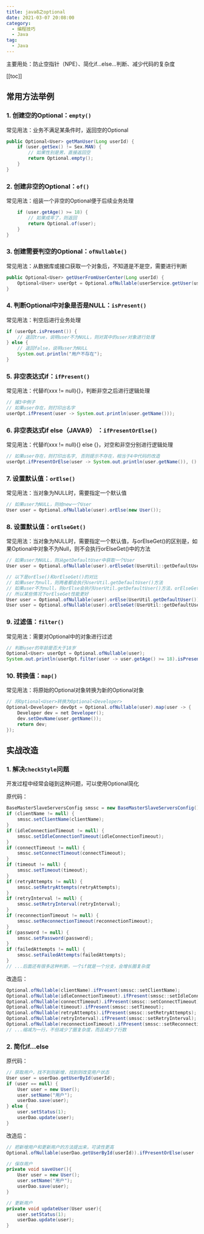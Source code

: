 ```yaml
---
title: java8之optional
date: 2021-03-07 20:08:00
category: 
  - 编程技巧
  - Java
tag: 
  - Java
---
```


主要用处：防止空指针（NPE）、简化if...else...判断、减少代码的复杂度
<!-- more -->
[[toc]]

## 常用方法举例

### 1. 创建空的Optional：`empty()`

常见用法：业务不满足某条件时，返回空的Optional

```java
public Optional<User> getManUser(Long userId) {
    if (user.getSex() != Sex.MAN) {
        // 如果性别是男，直接返回空
        return Optional.empty();
    }
}
```

### 2. 创建非空的Optional：`of()`

常见用法：组装一个非空的Optional便于后续业务处理

```java
    if (user.getAge() >= 18) {
        // 如果成年了，则返回
        return Optional.of(user);
    }
}
```

### 3. 创建需要判空的Optional：`ofNullable()`

常见用法：从数据库或接口获取一个对象后，不知道是不是空，需要进行判断

```java
public Optional<User> getUserFromUserCenter(Long userId) {
    Optional<User> userOpt = Optional.ofNullable(userService.getUser(userId));
}
```

### 4. 判断Optional中对象是否是NULL：`isPresent()`

常见用法：判空后进行业务处理

```java
if (userOpt.isPresent()) {
    // 返回true，说明user不为NULL，则对其中的user对象进行处理
} else {
    // 返回false，说明user为NULL
    System.out.println("用户不存在");
}
```

### 5. 非空表达式if：`ifPresent()`

常见用法：代替if(xxx != null){}，判断非空之后进行逻辑处理

```java
// 接3中例子
// 如果user存在，则打印出名字
userOpt.ifPresent(user -> System.out.println(user.getName()));
```

### 6. 非空表达式if else（JAVA9） ：`ifPresentOrElse()`

常见用法：代替if(xxx != null){} else {}，对空和非空分别进行逻辑处理

```java
// 如果user存在，则打印出名字, 否则提示不存在，相当于4中代码的改造
userOpt.ifPresentOrElse(user -> System.out.println(user.getName()), () -> System.out.println("用户不存在"));
```

### 7. 设置默认值：`orElse()`

常见用法：当对象为NULL时，需要指定一个默认值

```java
// 如果user为NULL，则给new一个User
User user = Optional.ofNullable(user).orElse(new User());
```

### 8. 设置默认值：`orElseGet()`

常见用法：当对象为NULL时，需要指定一个默认值，与orElseGet()的区别是，如果Optional中对象不为Null，则不会执行orElseGet()中的方法

```java
// 如果user为NULL，则从getDefaultUser中获取一个User
User user = Optional.ofNullable(user).orElseGet(UserUtil::getDefaultUser);

// 以下是orElse()和orElseGet()的对比
// 如果user为null，则两者都会执行UserUtil.getDefaultUser()方法
// 如果user不为null，则orElse会执行UserUtil.getDefaultUser()方法，orElseGet不会
// 所以某些情况下orElseGet性能更好
User user = Optional.ofNullable(user).orElse(UserUtil.getDefaultUser());
User user = Optional.ofNullable(user).orElseGet(UserUtil::getDefaultUser);
```

### 9. 过滤值：`filter()`

常见用法：需要对Optional中的对象进行过滤

```java
// 判断user的年龄是否大于18岁
Optional<User> userOpt = Optional.ofNullable(user);
System.out.println(userOpt.filter(user -> user.getAge() >= 18).isPresent());
```

### 10. 转换值：`map()`

常见用法：将原始的Optional对象转换为新的Optional对象

```java
// 将Optional<User>转换为Optional<Developer>
Optional<Developer> devOpt = Optional.ofNullable(user).map(user -> {
    Developer dev = net Developer();
    dev.setDevName(user.getName());
    return dev;
});
```

## 实战改造

### 1. 解决`checkStyle`问题

开发过程中经常会碰到这种问题，可以使用Optional简化

原代码：

```java
BaseMasterSlaveServersConfig smssc = new BaseMasterSlaveServersConfig();
if (clientName != null) {
    smssc.setClientName(clientName);
}
if (idleConnectionTimeout != null) {
    smssc.setIdleConnectionTimeout(idleConnectionTimeout);
}
if (connectTimeout != null) {
    smssc.setConnectTimeout(connectTimeout);
}
if (timeout != null) {
    smssc.setTimeout(timeout);
}
if (retryAttempts != null) {
    smssc.setRetryAttempts(retryAttempts);
}
if (retryInterval != null) {
    smssc.setRetryInterval(retryInterval);
}
if (reconnectionTimeout != null) {
    smssc.setReconnectionTimeout(reconnectionTimeout);
}
if (password != null) {
    smssc.setPassword(password);
}
if (failedAttempts != null) {
    smssc.setFailedAttempts(failedAttempts);
}
// ...后面还有很多这种判断，一个if就是一个分支，会增长圈复杂度
```

改造后：

```java
Optional.ofNullable(clientName).ifPresent(smssc::setClientName);
Optional.ofNullable(idleConnectionTimeout).ifPresent(smssc::setIdleConnectionTimeout);
Optional.ofNullable(connectTimeout).ifPresent(smssc::setConnectTimeout);
Optional.ofNullable(timeout).ifPresent(smssc::setTimeout);
Optional.ofNullable(retryAttempts).ifPresent(smssc::setRetryAttempts);
Optional.ofNullable(retryInterval).ifPresent(smssc::setRetryInterval);
Optional.ofNullable(reconnectionTimeout).ifPresent(smssc::setReconnectionTimeout);
// ...缩减为一行，不但减少了圈复杂度，而且减少了行数
```

### 2. 简化if...else

原代码：

```java
// 获取用户，找不到则新增，找到则改变用户状态
User user = userDao.getUserById(userId);
if (user == null) {
    User user = new User();
    user.setName("用户");
    userDao.save(user);
} else {
    user.setStatus(1);
    userDao.update(user);
}
```

改造后：

```java
// 把新增用户和更新用户的方法提出来，可读性更高
Optional.ofNullable(userDao.getUserById(userId)).ifPresentOrElse(user -> saveUser(), user -> updateUser(user));

// 保存用户
private void saveUser(){
    User user = new User();
    user.setName("用户");
    userDao.save(user);
}

// 更新用户
private void updateUser(User user){
    user.setStatus(1);
    userDao.update(user);
}
```
